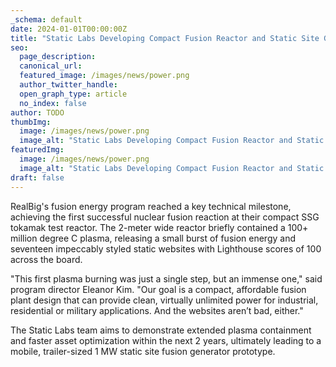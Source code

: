```yaml
---
_schema: default
date: 2024-01-01T00:00:00Z
title: "Static Labs Developing Compact Fusion Reactor and Static Site Generator"
seo:
  page_description:
  canonical_url:
  featured_image: /images/news/power.png
  author_twitter_handle:
  open_graph_type: article
  no_index: false
author: TODO
thumbImg:
  image: /images/news/power.png
  image_alt: "Static Labs Developing Compact Fusion Reactor and Static Site Generator"
featuredImg:
  image: /images/news/power.png
  image_alt: "Static Labs Developing Compact Fusion Reactor and Static Site Generator"
draft: false
---
```


RealBig's fusion energy program reached a key technical milestone, achieving the first successful nuclear fusion reaction at their compact SSG tokamak test reactor. The 2-meter wide reactor briefly contained a 100+ million degree C plasma, releasing a small burst of fusion energy and seventeen impeccably styled static websites with Lighthouse scores of 100 across the board.

"This first plasma burning was just a single step, but an immense one," said program director Eleanor Kim. "Our goal is a compact, affordable fusion plant design that can provide clean, virtually unlimited power for industrial, residential or military applications. And the websites aren’t bad, either."

The Static Labs team aims to demonstrate extended plasma containment and faster asset optimization within the next 2 years, ultimately leading to a mobile, trailer-sized 1 MW static site fusion generator prototype.